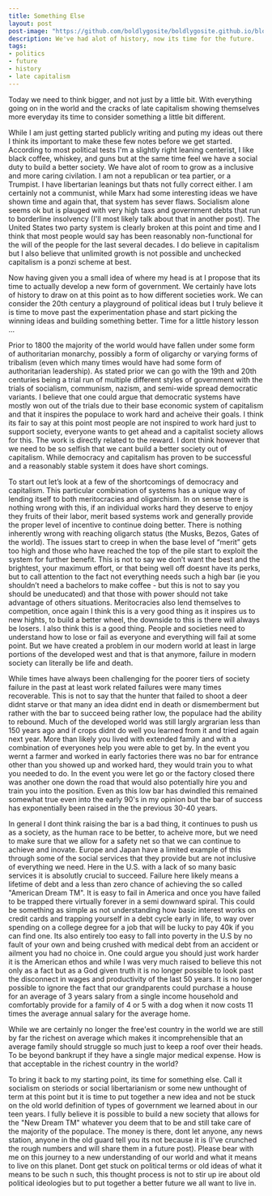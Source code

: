 ```yaml
---
title: Something Else
layout: post
post-image: "https://github.com/boldlygosite/boldlygosite.github.io/blob/659f28a3a527c63f7f9076d1abfef79f127c9c60/assets/images/something-or-something-else-on-lg.jpg"
description: We've had alot of history, now its time for the future.
tags:
- politics
- future
- history
- late capitalism
---
```


Today we need to think bigger, and not just by a little bit. With everything going on in the world and the cracks of late capitalism showing themselves more everyday its time to consider something a little bit different. 

While I am just getting started publicly writing and puting my ideas out there I think its important to make these few notes before we get started. According to most political tests I'm a slightly right leaning centerist, I like black coffee, whiskey, and guns but at the same time feel we have a social duty to build a better society. We have alot of room to grow as a inclusive and more caring civilation. I am not a republican or tea partier, or a Trumpist. I have libertarian leanings but thats not fully correct either. I am certainly not a communist, while Marx had some interesting ideas we have shown time and again that, that system has sever flaws. Socialism alone seems ok but is plauged with very high taxs and government debts that run to borderline insolvency (I'll most likely talk about that in another post). The United States two party system is clearly broken at this point and time and I think that most people would say has been reasonably non-functional for the will of the people for the last several decades. I do believe in capitalism but I also believe that unlimited growth is not possible and unchecked capitalism is a ponzi scheme at best.

Now having given you a small idea of where my head is at I propose that its time to actually develop a new form of government. We certainly have lots of history to draw on at this point as to how different societies work. We can consider the 20th century a playground of political ideas but I truly believe it is time to move past the experimentation phase and start picking the winning ideas and building something better. Time for a little history lesson ...

Prior to 1800 the majority of the world would have fallen under some form of authoritarian monarchy, possibly a form of oligarchy or varying forms of tribalism (even which many times would have had some form of authoritarian leadership). As stated prior we can go with the 19th and 20th centuries being a trial run of multiple different styles of government with the trials of socialism, communism, nazism, and semi-wide spread democratic variants. I believe that one could argue that democratic systems have mostly won out of the trials due to their base economic system of capitalism and that it inspires the populace to work hard and acheive their goals. I think its fair to say at this point most people are not inspired to work hard just to support society, everyone wants to get ahead and a capitalist society allows for this. The work is directly related to the reward. I dont think however that we need to be so selfish that we cant build a better society out of capitalism. While democracy and capitalism has proven to be successful and a reasonably stable system it does have short comings. 

To start out let’s look at a few of the shortcomings of democracy and capitalism. This particular combination of systems has a unique way of lending itself to both meritocracies and oligarchism. In on sense there is nothing wrong with this, if an individual works hard they deserve to enjoy they fruits of their labor, merit based systems work and generally provide the proper level of incentive to continue doing better. There is nothing inherently wrong with reaching oligarch status (the Musks, Bezos, Gates of the world). The issues start to creep in when the base level of “merit” gets too high and those who have reached the top of the pile start to exploit the system for further benefit. This is not to say we don’t want the best and the brightest, your maximum effort, or that being well off doesnt have its perks, but to call attention to the fact not everything needs such a high bar (ie you shouldn’t need a bachelors to make coffee - but this is not to say you should be uneducated) and that those with power should not take advantage of others situations. Meritocracies also lend themselves to competition, once again I think this is a very good thing as it inspires us to new hights, to build a better wheel, the downside to this is there will always be losers. I also think this is a good thing. People and societies need to understand how to lose or fail as everyone and everything will fail at some point. But we have created a problem in our modern world at least in large portions of the developed west and that is that anymore, failure in modern society can literally be life and death. 

While times have always been challenging for the poorer tiers of society failure in the past at least work related failures were many times recoverable. This is not to say that the hunter that failed to shoot a deer didnt starve or that many an idea didnt end in death or dismemberment but rather with the bar to succeed being rather low, the populace had the ability to rebound. Much of the developed world was still largly argrarian less than 150 years ago and if crops didnt do well you learned from it and tried again next year. More than likely you lived with extended family and with a combination of everyones help you were able to get by. In the event you wernt a farmer and worked in early factories there was no bar for entrance other than you showed up and worked hard, they would train you to what you needed to do. In the event you were let go or the factory closed there was another one down the road that would also potentially hire you and train you into the position. Even as this low bar has dwindled this remained somewhat true even into the early 90's in my opinion but the bar of success has exponentially been raised in the the previous 30-40 years.

In general I dont think raising the bar is a bad thing, it continues to push us as a society, as the human race to be better, to acheive more, but we need to make sure that we allow for a safety net so that we can continue to achieve and inovate. Europe and Japan have a limited example of this through some of the social services that they provide but are not inclusive of everything we need. Here in the U.S. with a lack of so many basic services it is absolutly crucial to succeed. Failure here likely means a lifetime of debt and a less than zero chance of achieving the so called "American Dream TM". It is easy to fail in America and once you have failed to be trapped there virtually forever in a semi downward spiral. This could be something as simple as not understanding how basic interest works on credit cards and trapping yourself in a debt cycle early in life, to way over spending on a college degree for a job that will be lucky to pay 40k if you can find one. Its also entirely too easy to fall into poverty in the U.S by no fault of your own and being crushed with medical debt from an accident or ailment you had no choice in. One could argue you should just work harder it is the American ethos and while I was very much raised to believe this not only as a fact but as a God given truth it is no longer possible to look past the disconnect in wages and productivity of the last 50 years. It is no longer possible to ignore the fact that our grandparents could purchase a house for an average of 3 years salary from a single income household and comfortably provide for a family of 4 or 5 with a dog when it now costs 11 times the average annual salary for the average home.

While we are certainly no longer the free'est country in the world we are still by far the richest on average which makes it incomprehensible that an average family should struggle so much just to keep a roof over their heads. To be beyond bankrupt if they have a single major medical expense. How is that acceptable in the richest country in the world?

To bring it back to my starting point, its time for something else. Call it socialism on steriods or social libertarianism or some new unthought of term at this point but it is time to put together a new idea and not be stuck on the old world definition of types of government we learned about in our teen years. I fully believe it is possible to build a new society that allows for the "New Dream TM" whatever you deem that to be and still take care of the majority of the populace. The money is there, dont let anyone, any news station, anyone in the old guard tell you its not because it is (I've crunched the rough numbers and will share them in a future post). Please bear with me on this journey to a new understanding of our world and what it means to live on this planet. Dont get stuck on political terms or old ideas of what it means to be such n such, this thought process is not to stir up ire about old political ideologies but to put together a better future we all want to live in.






















